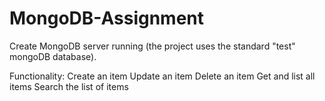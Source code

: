 # MongoDB-Assignment
Create MongoDB server running (the project uses the standard "test" mongoDB database).

Functionality:
Create an item
Update an item
Delete an item
Get and list all items
Search the list of items

